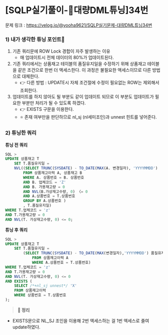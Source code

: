 # \[SQLP실기풀이-대량DML튜닝]34번

문제 링크 : https://velog.io/@yooha9621/SQLP실기문제-대량DML튜닝34번

### 1) 내가 생각한 튜닝 포인트🤔

1. 기존 쿼리문에 ROW Lock 경합이 자주 발생하는 이유
   * 매 업데이트시 전체 데이터의 80%가 업데이트된다.
2. 기존 쿼리에서는 상품재고 테이블의 품질유지일을 수정하기 위해 상품재고 테이블을 같은 조건으로 한번 더 액세스한다. 이 과정은 불필요한 액세스이므로 다른 방법으로 대체한다.
   * 👉 다른 방법 : UPDATE시 자체 조건절에 수정이 필요없는 ROW는 제외해서 조회한다.
3. 업데이트를 하지 않아도 될 부분도 같이 업데이트 되므로 이 부분도 업데이트가 필요한 부분만 처리가 될 수 있도록 하겠다.
   * 👉 EXISTS 구문을 이용한다.
   * ⭐️ 존재 여부만을 판단하므로 nl\_sj (nl세미조인)과 unnest 힌트를 넣어준다.

### 2) 튜닝한 쿼리

**튜닝 전 쿼리**

```sql
SQL >
UPDATE 상품재고 T
	SET T.품질유지일 = 
    NVL((SELECT TRUNC(SYSDATE) - TO_DATE(MAX(A. 변경일자), 'YYYYMMDD')
		FROM 상품재고이력 A, 상품재고 B
		WHERE A. 상품번호 = B. 상품번호
		AND B. 업체코드 = 'Z'
		AND B. 가용재고량 = 0
		AND NVL(B.가상재고수량, 0) 〈= 0
		AND A.상품번호 = T.상품번호
		GROUP BY A.상품번호 )
        , T.품질유지일)
WHERE T.업체코드 = 'z'
AND T.가용재고량 = 0
AND NVL(T. 가상재고수량, 0) <= 0;
```

**튜닝 후 쿼리**

```sql
SQL >
UPDATE 상품재고 T
	SET T.품절유지일 =
    	(SELECT TRUNC(SYSDATE) - TO_DATE(MAX(변경일자),'YYYYMMDD') 품질유지일
        	FROM 상품재고이력 A
  			WHERE A.상품번호 = T.상품번호)
WHERE T.업체코드 = 'z'
AND T.가용재고량 = 0
AND NVL(T. 가상재고수량, 0) <= 0
AND EXISTS (
	SELECT /*+nl_sj unnest*/ 'X'
	FROM 상품재고이력
    WHERE 상품번호 = T.상품번호
);
```

> **🍎 정리**

* EXISTS문으로 NL\_SJ 조인을 이용해 2번 액세스하는 걸 1번 액세스로 줄여 update하였다.
